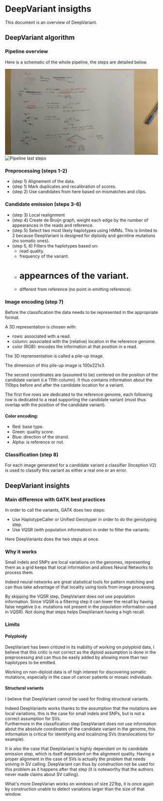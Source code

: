 # DeepVariant insigths

This document is an overview of DeepVariant.

## DeepVariant algorithm

### Pipeline overview

Here is a schematic of the whole pipeline, the steps are detailed below.

![Pipeline first steps](Images/DeepVariant_first_steps.jpg "Pipeline part 1")
![Pipeline last steps](Images/path/to/DeepVariant_last_steps.jpg "Pipelin part 2")

### Preprocessing (steps 1-2)

- (step 1) Alignement of the data.
- (step 1) Mark duplicates and recalibration of scores.
- (step 2) Use candidates from here based on mismatches and clips.

### Candidate emission (steps 3-6)

- (step 3) Local realignment
- (step 4) Create de Bruijn graph, weight each edge by the number of appearances in the reads and reference.
- (step 5) Select two most likely haplotypes using HMMs. This is limited to 2 because DeepVariant is designed
  for diploidy and germline mutations (no somatic ones).
- (step 5, 6) Filters the haplotypes based on:
    - read quality.
    - frequency of the variant.
    - # appearnces of the variant.
    - different from reference (no point in emitting reference).

### Image encoding (step 7)

Before the classification the data needs to be represented in the appropriate format.

A 3D representation is chosen with:

- rows: associated with a read.
- column: associated with the (relative) location in the reference genome.
- color (RGB): encodes the information at that position in a read.

The 3D reprensentation is called a pile-up image.

The dimension of this pile-up image is 100x221x3.

The second coordinates are (assumed to be) centered on the position of the candidate variant
(i.e 111th column). It thus contains information about the 110bps before and after the candidate
location for a variant.

The first five rows are dedicated to the reference genome, each following row is dedicated to a read
supporting the candidate variant (must thus overlap with the position of the candidate variant).

#### Color encoding:

- Red: base type.
- Green: quality score.
- Blue: direction of the strand.
- Alpha: is reference or not.

### Classification (step 8)

For each image generated for a candidate variant a classifier (Inception V2) is used to classify
this variant as either a real one or an error.

## DeepVariant insights

### Main difference with GATK best practices

In order to call the variants, GATK does two steps:

- Use HaplotypeCaller or Unified Genotyper in order to do the genotyping step.
- Use VQSR (with population information) in order to filter the variants.

Here DeepVariants does the two steps at once.

### Why it works

Small indels and SNPs are local variations on the genomes, representing them as a grid keeps
that local information and allows Neural Networks to process them.

Indeed neural networks are great statistical tools for pattern matching and can thus take advantage
of that locality using tools from image processing.

By skipping the VQSR step, DeepVariant does *not* use population information. Since VQSR is a
filtering step it can lower the recall by having false negative (i.e. mutations not present in the
population information used in VQSR). Not doing that steps helps DeepVariant having a high recall.

### Limits

#### Polyploidy

DeepVariant has been critized in its inability of working on polyploid data, I believe that this
critic is not correct as the diploid assumption is done in the preprocessing and can thus be easily
added by allowing more than two haplotypes to be emitted.

Working on non-diploid data is of high interest for discovering somatic mutations, especially in the
case of cancer patients or mosaic individuals.

#### Structural variants

I believe that DeepVariant cannot be used for finding structural variants.

Indeed DeepVariants works thanks to the assumption that the mutations are local variations, this is
the case for small indels and SNPs, but is not a correct assumption for SVs.  
Furthermore in the classification step DeepVariant does not use information about the absolute
coordinates of the candidate variant in the genome, this information is critical for identifying and
localinzing SVs (translocations for example).

It is also the case that DeepVariant is highly dependant on its candidate emission step, which is
itself dependant on the alignment quality. Having a proper alignment in the case of SVs is actually
the problem that needs solving in SV calling. DeepVariant can thus by construction not be used for
this problem as it happens after that step (it is noteworthy that the authors never made claims
about SV calling).

What's more DeepVarian works on windows of size 221bp, it is once again by construction unable to
detect variations larger than the size of that window.
